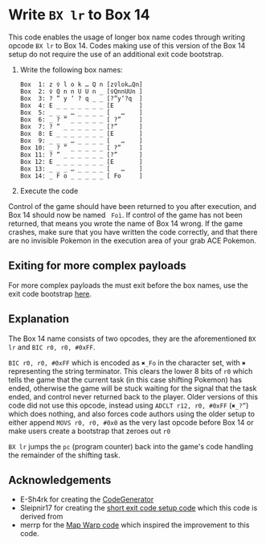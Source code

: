 # Write `BX lr` to Box 14
This code enables the usage of longer box name codes through writing opcode `BX lr` to Box 14.
Codes making use of this version of the Box 14 setup do not require the use of an additional exit code bootstrap.

1. Write the following box names:
    ```
    Box  1: z ♀ l o k … Q n	[z♀lok…Qn]
    Box  2: ♀ Q n n U U n _	[♀QnnUUn ]
    Box  3: ? ” y ‘ ? q _ _	[?”y‘?q  ]
    Box  4: E _ _ _ _ _ _ _	[E       ]
    Box  5: _ _ _ … _ _ _ _	[   …    ]
    Box  6: _ ? ” _ _ _ _ _	[ ?”     ]
    Box  7: ? ” _ _ _ _ _ _	[?”      ]
    Box  8: E _ _ _ _ _ _ _	[E       ]
    Box  9: _ _ _ … _ _ _ _	[   …    ]
    Box 10: _ ? ” _ _ _ _ _	[ ?”     ]
    Box 11: ? ” _ _ _ _ _ _	[?”      ]
    Box 12: E _ _ _ _ _ _ _	[E       ]
    Box 13: _ _ _ … _ _ _ _	[   …    ]
    Box 14: _ F o _ _ _ _ _	[ Fo     ]
    ```
2. Execute the code

Control of the game should have been returned to you after execution, and Box 14 should now be named ` Foì`.
If control of the game has not been returned, that means you wrote the name of Box 14 wrong.
If the game crashes, make sure that you have written the code correctly, and that there are no invisible Pokemon in the execution area of your grab ACE Pokemon.

## Exiting for more complex payloads
For more complex payloads the must exit before the box names, use the exit code bootstrap [here](GrabACEBootstrap.md).

## Explanation
The Box 14 name consists of two opcodes, they are the aforementioned `BX lr` and `BIC r0, r0, #0xFF`.

`BIC r0, r0, #0xFF` which is encoded as `✖_Fo` in the character set, with `✖` representing the string terminator.
This clears the lower 8 bits of `r0` which tells the game that the current task (in this case shifting Pokemon) has ended, otherwise the game will be stuck waiting for the signal that the task ended, and control never returned back to the player.
Older versions of this code did not use this opcode, instead using `ADCLT r12, r0, #0xFF` (`✖_?”`) which does nothing, and also forces code authors using the older setup to either append `MOVS r0, r0, #0x0` as the very last opcode before Box 14 or make users create a bootstrap that zeroes out `r0`

`BX lr` jumps the `pc` (program counter) back into the game's code handling the remainder of the shifting task.

## Acknowledgements
- E-Sh4rk for creating the [CodeGenerator](https://e-sh4rk.github.io/CodeGenerator)
- Sleipnir17 for creating the [short exit code setup code](https://e-sh4rk.github.io/EmeraldACE_web/doc/FRLG_Short_Exit_Codes_Guide.pdf) which this code is derived from
- merrp for the [Map Warp code](https://www.youtube.com/watch?v=yVhK4pLC9ac) which inspired the improvement to this code.
